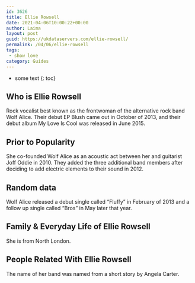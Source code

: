 ```yaml
---
id: 3626
title: Ellie Rowsell
date: 2021-04-06T10:00:22+00:00
author: Laima
layout: post
guid: https://ukdataservers.com/ellie-rowsell/
permalink: /04/06/ellie-rowsell
tags:
 - show love
category: Guides
---
```


* some text
{: toc}


## Who is Ellie Rowsell
                  
                  
                  
Rock vocalist best known as the frontwoman of the alternative rock band Wolf Alice. Their debut EP Blush came out in October of 2013, and their debut album My Love Is Cool was released in June 2015.
                  
              
            
              
            
                
                
                
## Prior to Popularity
                  
                  
                  
She co-founded Wolf Alice as an acoustic act between her and guitarist Joff Oddie in 2010. They added the three additional band members after deciding to add electric elements to their sound in 2012.
                  
              
            
              
            
                
                
                
## Random data
                  
                  
                  
Wolf Alice released a debut single called &#8220;Fluffy&#8221; in February of 2013 and a follow up single called &#8220;Bros&#8221; in May later that year.
                  
              
            
              
            
                
                
                
## Family & Everyday Life of Ellie Rowsell
                  
                  
                  
She is from North London.
                  
              
            
              
            
                
                
                
## People Related With Ellie Rowsell
                  
                  
                  
The name of her band was named from a short story by Angela Carter.
                  
              
            
              
            
                
              
            
              
              
            
            
              
            
          
          
          